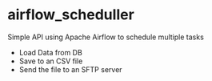# airflow_scheduller
Simple API using Apache Airflow to schedule multiple tasks
 * Load Data from DB
 * Save to an CSV file
 * Send the file to an SFTP server
